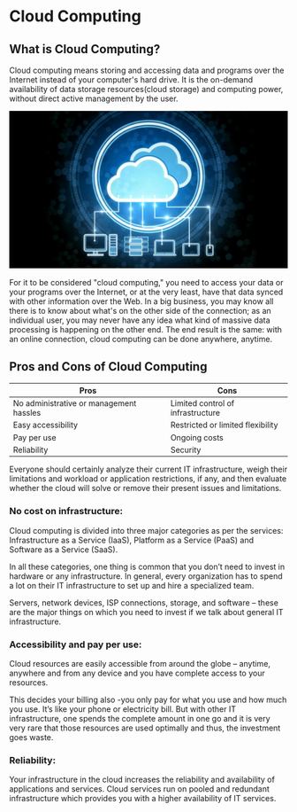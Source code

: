 # **Cloud Computing**
## What is Cloud Computing?
Cloud computing means storing and accessing data and programs over the Internet instead of your computer's hard drive. It is the on-demand availability of data storage resources(cloud storage) and computing power, without direct active management by the user.

![Cloud](images/image1.jpg)

For it to be considered "cloud computing," you need to access your data or your programs over the Internet, or at the very least, have that data synced with other information over the Web. In a big business, you may know all there is to know about what's on the other side of the connection; as an individual user, you may never have any idea what kind of massive data processing is happening on the other end. The end result is the same: with an online connection, cloud computing can be done anywhere, anytime.

## Pros and Cons of Cloud Computing

Pros|Cons
----|----
No administrative or management hassles|Limited control of infrastructure
Easy accessibility|Restricted or limited flexibility
Pay per use|Ongoing costs
Reliability|Security

Everyone should certainly analyze their current IT infrastructure, weigh their limitations and workload or application restrictions, if any, and then evaluate whether the cloud will solve or remove their present issues and limitations.

### No cost on infrastructure:
Cloud computing is divided into three major categories as per the services: Infrastructure as a Service (IaaS), Platform as a Service (PaaS) and Software as a Service (SaaS).

In all these categories, one thing is common that you don’t need to invest in hardware or any infrastructure. In general, every organization has to spend a lot on their IT infrastructure to set up and hire a specialized team.

Servers, network devices, ISP connections, storage, and software – these are the major things on which you need to invest if we talk about general IT infrastructure.

### Accessibility and pay per use: 
Cloud resources are easily accessible from around the globe – anytime, anywhere and from any device and you have complete access to your resources.

This decides your billing also -you only pay for what you use and how much you use. It’s like your phone or electricity bill. But with other IT infrastructure, one spends the complete amount in one go and it is very very rare that those resources are used optimally and thus, the investment goes waste.

### Reliability: 
Your infrastructure in the cloud increases the reliability and availability of applications and services. Cloud services run on pooled and redundant infrastructure which provides you with a higher availability of IT services.





